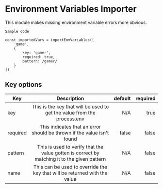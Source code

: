 # Environment Variables Importer

This module makes missing environment variable errors more obvious.

```
Sample code

const importedVars = importEnvVariables([
    'game',
    {
        key: 'gamer',
        required: true,
        pattern: /gamer/
    }
])
```

## Key options

| Key           | Description               | default  | required  |
| ------------- |:-------------------------:| --------:| ---------:|
| key           | This is the key that will be used to get the value from the process.env      |   N/A    | true |
| required      | This indicates that an error should be thrown if the value isn't found     |   false  | false |
| pattern       | This is used to verify that the value gotten is correct by matching it to the given pattern |   N/A   | false |
| name          | This can be used to override the key that will be returned with the value   |    N/A   | false |
